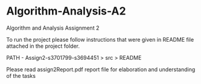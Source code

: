 # Algorithm-Analysis-A2
Algorithm and Analysis Assignment 2

To run the project please follow instructions that were given in README file attached in the project folder.

PATH - Assign2-s3701799-s3694451 > src > README

Please read assign2Report.pdf report file for elaboration and understanding of the tasks
